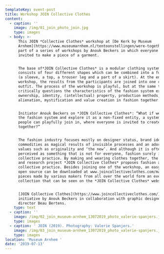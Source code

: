 ```yaml
---
templateKey: event-post
title: Workshop JOIN Collective Clothes
content:
  - caption: ''
    image: /img/01_join_photo_join.jpg
    type: images
  - body: >-
      This JOIN *Collective Clothes* workshop at [De Kerk by Museum
      Arnhem](https://www.museumarnhem.nl/tentoonstellingen/were-together/) is
      part of a series of workshops by Anouk Beckers in which everyone is
      invited to make a piece of a garment.


      The base of*JOIN Collective Clothes* is a modular clothing system that
      consists of four different shapes which can be combined into a full outfit
      (a sleeve, a top, a trouser leg and a part of a skirt). At the end of the
      workshop, the results from the participants are joined into one complete
      outfit. The process of the workshop is playful, but at the same time it
      critically questions the characteristics of the fashion system exploring
      ownership, identity, (intellectual) property, production methods,
      alienation, mystification and value creation in fashion together.


      Initiator Anouk Beckers on *JOIN Collective Clothes*: “What if we open up
      the fashion system and explore it as a non-fixed entity, a system where
      people can playfully join in, where everyone is invited to create fashion
      together?”


      The fashion industry focuses mostly on designer status, brand identity,
      commodities as magical results of invisible processes and an adoration of
      values such as originality and ‘the new’. And although it is often
      perceived as something that is not for everyone, fashion surely is a
      collective practice. By making and wearing clothes together, the design
      and research project *JOIN Collective Clothes* proposes fashion as a
      collective practice. Besides joining one of the workshop, an easy-to-use
      open source can be downloaded at www.joincollectiveclothes.com/manual. The
      pieces made by various makers from all over the world form an ever-growing
      collection that can be seen on the *JOIN Collective Clothes* website.


      [JOIN Collective Clothes](https://www.joincollectiveclothes.com/) is an
      initiative by Anouk Beckers in collaboration with graphic designer and art
      director Beau Bertens.
    type: text
  - caption: ''
    image: /img/02_join_museum-arnhem_13072019_photo_valerie-spanjers.jpg
    type: images
  - caption: ' JOIN (2019). Photography: Valerie Spanjers.'
    image: /img/03_join_museum-arnhem_13072019_photo_valerie-spanjers.jpg
    type: images
location: 'Museum Arnhem '
date: '2019-07-13'
---
```



